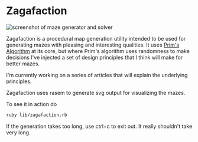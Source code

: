 # Zagafaction

![screenshot of maze generator and solver](http://i.imgur.com/S0qKukJ.png)

Zagafaction is a procedural map generation utility intended to be used for generating mazes with pleasing and interesting qualities. It uses [Prim's Algorithm](http://weblog.jamisbuck.org/2011/1/10/maze-generation-prim-s-algorithm) at its core, but where Prim's algorithm uses randomness to make decisions I've injected a set of design principles that I think will make for better mazes.

I'm currently working on a series of articles that will explain the underlying principles.

Zagafaction uses rasem to generate svg output for visualizing the mazes.

To see it in action do

```bash
ruby lib/zagafaction.rb
```

If the generation takes too long, use ctrl+c to exit out. It really shouldn't take very long.
